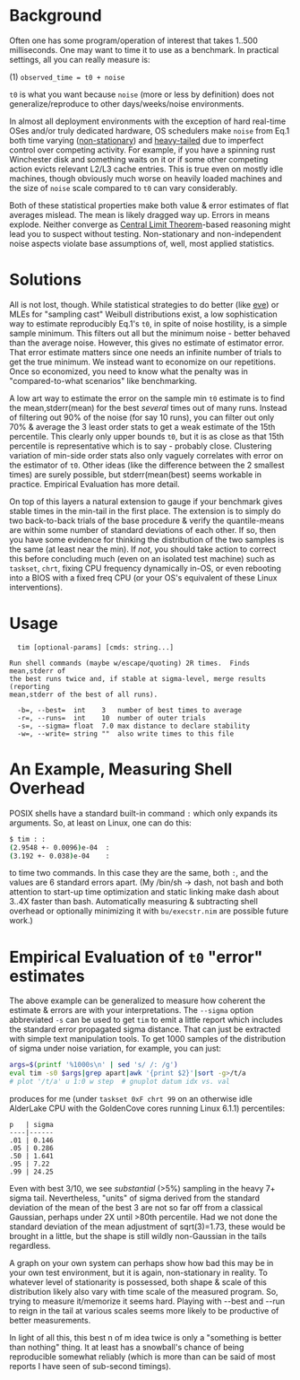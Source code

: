 Background
==========
Often one has some program/operation of interest that takes 1..500 milliseconds.
One may want to time it to use as a benchmark.  In practical settings, all you
can really measure is:

(1) `observed_time = t0 + noise`

`t0` is what you want because `noise` (more or less by definition) does not
generalize/reproduce to other days/weeks/noise environments.

In almost all deployment environments with the exception of hard real-time OSes
and/or truly dedicated hardware, OS schedulers make `noise` from Eq.1 both time
varying ([non-stationary](https://en.wikipedia.org/wiki/Stationary_process)) and
[heavy-tailed](https://en.wikipedia.org/wiki/Heavy-tailed_distribution) due to
imperfect control over competing activity.  For example, if you have a spinning
rust Winchester disk and something waits on it or if some other competing action
evicts relevant L2/L3 cache entries.  This is true even on mostly idle machines,
though obviously much worse on heavily loaded machines and the size of `noise`
scale compared to `t0` can vary considerably.

Both of these statistical properties make both value & error estimates of flat
averages mislead.  The mean is likely dragged way up.  Errors in means explode.
Neither converge as [Central Limit
Theorem](https://en.wikipedia.org/wiki/Central_limit_theorem)-based reasoning
might lead you to suspect without testing.  Non-stationary and non-independent
noise aspects violate base assumptions of, well, most applied statistics.

Solutions
=========
All is not lost, though.  While statistical strategies to do better (like
[eve](eve.md)) or MLEs for "sampling cast" Weibull distributions exist, a low
sophistication way to estimate reproducibly Eq.1's `t0`, in spite of noise
hostility, is a simple sample minimum.  This filters out all but the minimum
noise - better behaved than the average noise.  However, this gives no estimate
of estimator error.  That error estimate matters since one needs an infinite
number of trials to get the true minimum.  We instead want to economize on our
repetitions.  Once so economized, you need to know what the penalty was in
"compared-to-what scenarios" like benchmarking.

A low art way to estimate the error on the sample min `t0` estimate is to find
the mean,stderr(mean) for the best *several* times out of many runs.  Instead of
filtering out 90% of the noise (for say 10 runs), you can filter out only 70%
& average the 3 least order stats to get a weak estimate of the 15th percentile.
This clearly only upper bounds `t0`, but it is as close as that 15th percentile
is representative which is to say - probably close.  Clustering variation of
min-side order stats also only vaguely correlates with error on the estimator of
`t0`.  Other ideas (like the difference between the 2 smallest times) are surely
possible, but stderr(mean(best) seems workable in practice. Empirical Evaluation
has more detail.

On top of this layers a natural extension to gauge if your benchmark gives
stable times in the min-tail in the first place.  The extension is to simply do
two back-to-back trials of the base procedure & verify the quantile-means are
within some number of standard deviations of each other.  If so, then you have
some evidence for thinking the distribution of the two samples is the same (at
least near the min).  If *not*, you should take action to correct this before
concluding much (even on an isolated test machine) such as `taskset`, `chrt`,
fixing CPU frequency dynamically in-OS, or even rebooting into a BIOS with a
fixed freq CPU (or your OS's equivalent of these Linux interventions).

Usage
=====
```
  tim [optional-params] [cmds: string...]

Run shell commands (maybe w/escape/quoting) 2R times.  Finds mean,stderr of
the best runs twice and, if stable at sigma-level, merge results (reporting
mean,stderr of the best of all runs).

  -b=, --best=  int    3   number of best times to average
  -r=, --runs=  int    10  number of outer trials
  -s=, --sigma= float  7.0 max distance to declare stability
  -w=, --write= string ""  also write times to this file
```

An Example, Measuring Shell Overhead
====================================
POSIX shells have a standard built-in command `:` which only expands its
arguments.  So, at least on Linux, one can do this:

```sh
$ tim : :
(2.9548 +- 0.0096)e-04  :
(3.192 +- 0.038)e-04    :
```
to time two commands.  In this case they are the same, both `:`, and the
values are 6 standard errors apart.  (My /bin/sh -> dash, not bash and both
attention to start-up time optimization and static linking make dash about
3..4X faster than bash.  Automatically measuring & subtracting shell overhead
or optionally minimizing it with `bu/execstr.nim` are possible future work.)

Empirical Evaluation of `t0` "error" estimates
==============================================
The above example can be generalized to measure how coherent the estimate &
errors are with your interpretations.  The `--sigma` option abbreviated `-s`
can be used to get `tim` to emit a little report which includes the standard
error propagated sigma distance.  That can just be extracted with simple text
manipulation tools.  To get 1000 samples of the distribution of sigma under
noise variation, for example, you can just:
```sh
args=$(printf '%1000s\n' | sed 's/ /: /g')
eval tim -s0 $args|grep apart|awk '{print $2}'|sort -g>/t/a
# plot '/t/a' u 1:0 w step  # gnuplot datum idx vs. val
```
produces for me (under `taskset 0xF chrt 99` on an otherwise idle AlderLake CPU
with the GoldenCove cores running Linux 6.1.1) percentiles:

    p   | sigma
    ----|------
    .01 | 0.146
    .05 | 0.286
    .50 | 1.641
    .95 | 7.22
    .99 | 24.25

Even with best 3/10, we see *substantial* (>5%) sampling in the heavy 7+ sigma
tail.  Nevertheless, "units" of sigma derived from the standard deviation of the
mean of the best 3 are not so far off from a classical Gaussian, perhaps under
2X until >80th percentile.  Had we not done the standard deviation of the mean
adjustment of sqrt(3)=1.73, these would be brought in a little, but the shape is
still wildly non-Gaussian in the tails regardless.

A graph on your own system can perhaps show how bad this may be in your own test
environment, but it is again, non-stationary in reality.  To whatever level of
stationarity is possessed, both shape & scale of this distribution likely also
vary with time scale of the measured program.  So, trying to measure it/memorize
it seems hard.  Playing with --best and --run to reign in the tail at various
scales seems more likely to be productive of better measurements.

In light of all this, this best n of m idea twice is only a "something is better
than nothing" thing.  It at least has a snowball's chance of being reproducible
somewhat reliably (which is more than can be said of most reports I have seen of
sub-second timings).
